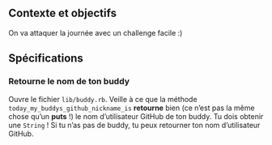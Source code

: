 ## Contexte et objectifs

On va attaquer la journée avec un challenge facile :)

## Spécifications

### Retourne le nom de ton buddy

Ouvre le fichier `lib/buddy.rb`. Veille à ce que la méthode `today_my_buddys_github_nickname_is` **retourne** bien (ce n’est pas la même chose qu’un **puts** !) le nom d’utilisateur GitHub de ton buddy. Tu dois obtenir une `String` ! Si tu n’as pas de buddy, tu peux retourner ton nom d’utilisateur GitHub.
